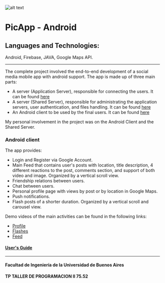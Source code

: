 ![alt text](https://github.com/marcossch/PicAppAndroid/blob/master/app/src/main/res/mipmap-xxxhdpi/ic_launcher.png)

# PicApp - Android
## Languages and Technologies: 
Android, Firebase, JAVA, Google Maps API.

---
The complete project involved the end-to-end development of a social media mobile app with android support. 
The app is made up of three main parts:
* A server (Application Server), responsible for connecting the users. It can be found [here](https://github.com/RodrigoDeRosa/PicappAppServer)
* A server (Shared Server), responsible for administrating the application servers, user authentication, and files handling. It can be found [here](https://github.com/marcossch/PicAppSharedServer)
* An Android client to be used by the final users. It can be found [here](https://github.com/marcossch/PicAppAndroid)

My personal involvement in the project was on the Android Client and the Shared Server.

### Android client

The app provides:
* Login and Register via Google Account.
* Main Feed that contains user's posts with location, title description, 4 different reactions to the post, comments section, and support of both video and image. Organized by a vertical scroll view.
* Friendship relations between users.
* Chat between users.
* Personal profile page with views by post or by location in Google Maps.
* Push notifications.
* Flash posts of a shorter duration. Organized by a vertical scroll and carousel view.

Demo videos of the main activities can be found in the following links:

* [Profile](https://photos.app.goo.gl/7ZXzemQwXwEc6hoi6)
* [Flashes](https://photos.app.goo.gl/XCBo56XWhMYTa6mn7)
* [Feed](https://photos.app.goo.gl/Ezm21SKwQyWBrSWa7)


#### [User's Guide](https://docs.google.com/document/d/1RgifHkKI69chQkqnWnu6Eg7BB4z2CfkMCMQ7Paa-WUU/edit?usp=sharing)

---

#### Facultad de Ingeniería de la Universidad de Buenos Aires
#### TP TALLER DE PROGRAMACION II 75.52

